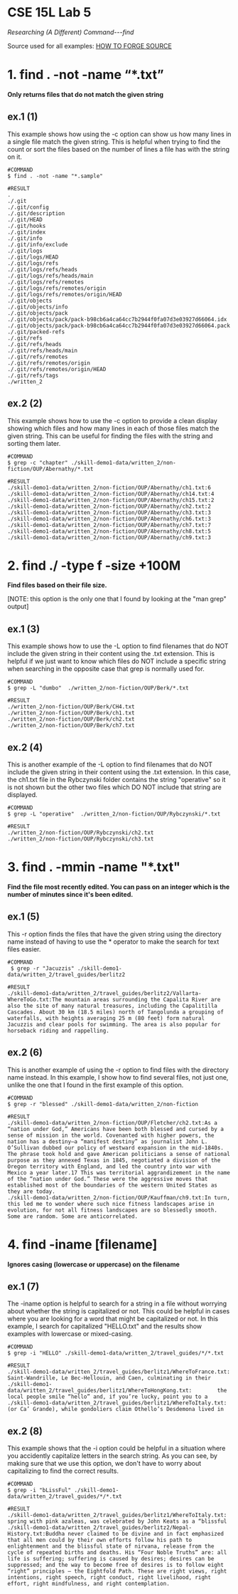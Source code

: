 # CSE 15L Lab 5

*Researching (A Different) Command---find*

Source used for all examples: [HOW TO FORGE SOURCE](https://www.howtoforge.com/tutorial/linux-find-command/)

# 1. find . -not -name “*.txt”
**Only returns files that do not match the given string**

## ex.1 (1)
This example shows how using the -c option can show us how many lines in a single file match the given string. This is helpful when trying to find the count or sort the files based on the number of lines a file has with the string on it. 
```
#COMMAND
$ find . -not -name "*.sample"

#RESULT
.
./.git
./.git/config
./.git/description
./.git/HEAD
./.git/hooks
./.git/index
./.git/info
./.git/info/exclude
./.git/logs
./.git/logs/HEAD
./.git/logs/refs
./.git/logs/refs/heads
./.git/logs/refs/heads/main
./.git/logs/refs/remotes
./.git/logs/refs/remotes/origin
./.git/logs/refs/remotes/origin/HEAD
./.git/objects
./.git/objects/info
./.git/objects/pack
./.git/objects/pack/pack-b98cb6a4ca64cc7b2944f0fa07d3e03927d66064.idx
./.git/objects/pack/pack-b98cb6a4ca64cc7b2944f0fa07d3e03927d66064.pack
./.git/packed-refs
./.git/refs
./.git/refs/heads
./.git/refs/heads/main
./.git/refs/remotes
./.git/refs/remotes/origin
./.git/refs/remotes/origin/HEAD
./.git/refs/tags
./written_2
```

## ex.2 (2)
This example shows how to use the -c option to provide a clean display showing which files and how many lines in each of those files match the given string. This can be useful for finding the files with the string and sorting them later. 
```
#COMMAND
$ grep -c "chapter" ./skill-demo1-data/written_2/non-fiction/OUP/Abernathy/*.txt

#RESULT
./skill-demo1-data/written_2/non-fiction/OUP/Abernathy/ch1.txt:6
./skill-demo1-data/written_2/non-fiction/OUP/Abernathy/ch14.txt:4
./skill-demo1-data/written_2/non-fiction/OUP/Abernathy/ch15.txt:2
./skill-demo1-data/written_2/non-fiction/OUP/Abernathy/ch2.txt:2
./skill-demo1-data/written_2/non-fiction/OUP/Abernathy/ch3.txt:3
./skill-demo1-data/written_2/non-fiction/OUP/Abernathy/ch6.txt:3
./skill-demo1-data/written_2/non-fiction/OUP/Abernathy/ch7.txt:7
./skill-demo1-data/written_2/non-fiction/OUP/Abernathy/ch8.txt:5
./skill-demo1-data/written_2/non-fiction/OUP/Abernathy/ch9.txt:3
```

# 2. find ./ -type f -size +100M
**Find files based on their file size.**

[NOTE: this option is the only one that I found by looking at the "man grep" output]

## ex.1 (3)
This example shows how to use the -L option to find filenames that do NOT include the given string in their content using the .txt extension. This is helpful if we just want to know which files do NOT include a specific string when searching in the opposite case that grep is normally used for.
```
#COMMAND
$ grep -L "dumbo"  ./written_2/non-fiction/OUP/Berk/*.txt

#RESULT
./written_2/non-fiction/OUP/Berk/CH4.txt
./written_2/non-fiction/OUP/Berk/ch1.txt
./written_2/non-fiction/OUP/Berk/ch2.txt
./written_2/non-fiction/OUP/Berk/ch7.txt
```

## ex.2 (4)
This is another example of the -L option to find filenames that do NOT include the given string in their content using the .txt extension. In this case, the ch1.txt file in the Rybczynski folder contains the string "operative" so it is not shown but the other two files which DO NOT include that string are displayed.
```
#COMMAND
$ grep -L "operative"  ./written_2/non-fiction/OUP/Rybczynski/*.txt

#RESULT
./written_2/non-fiction/OUP/Rybczynski/ch2.txt
./written_2/non-fiction/OUP/Rybczynski/ch3.txt
```

# 3. find . -mmin <MIN> -name "*.txt"
**Find the file most recently edited. You can pass on an integer <MIN> which is the number of minutes since it's been edited.**

## ex.1 (5)
This -r option finds the files that have the given string using the directory name instead of having to use the * operator to make the search for text files easier. 
```
#COMMAND
 $ grep -r "Jacuzzis" ./skill-demo1-data/written_2/travel_guides/berlitz2

#RESULT
./skill-demo1-data/written_2/travel_guides/berlitz2/Vallarta-WhereToGo.txt:The mountain areas surrounding the Capalita River are also the site of many natural treasures, including the Capalitilla Cascades. About 30 km (18.5 miles) north of Tangolunda a grouping of waterfalls, with heights averaging 25 m (80 feet) form natural Jacuzzis and clear pools for swimming. The area is also popular for horseback riding and rappelling.
```

## ex.2 (6)
This is another example of using the -r option to find files with the directory name instead. In this example, I show how to find several files, not just one, unlike the one that I found in the first example of this option. 
```
#COMMAND
$ grep -r "blessed" ./skill-demo1-data/written_2/non-fiction

#RESULT
./skill-demo1-data/written_2/non-fiction/OUP/Fletcher/ch2.txt:As a “nation under God,” Americans have been both blessed and cursed by a sense of mission in the world. Covenanted with higher powers, the nation has a destiny—a “manifest destiny” as journalist John L. O’Sullivan dubbed our policy of westward expansion in the mid-1840s. The phrase took hold and gave American politicians a sense of national purpose as they annexed Texas in 1845, negotiated a division of the Oregon territory with England, and led the country into war with Mexico a year later.17 This was territorial aggrandizement in the name of the “nation under God.” These were the aggressive moves that established most of the boundaries of the western United States as they are today.
./skill-demo1-data/written_2/non-fiction/OUP/Kauffman/ch9.txt:In turn, this led me to wonder where such nice fitness landscapes arise in evolution, for not all fitness landscapes are so blessedly smooth. Some are random. Some are anticorrelated.
```


# 4. find -iname [filename]
**Ignores casing (lowercase or uppercase) on the filename**

## ex.1 (7)
The -iname option is helpful to search for a string in a file without worrying about whether the string is capitalized or not. This could be helpful in cases where you are looking for a word that might be capitalized or not. In this example, I search for capitalized "HELLO.txt" and the results show examples with lowercase or mixed-casing. 
```
#COMMAND
$ grep -i "HELLO" ./skill-demo1-data/written_2/travel_guides/*/*.txt

#RESULT
./skill-demo1-data/written_2/travel_guides/berlitz1/WhereToFrance.txt:        Saint-Wandrille, Le Bec-Hellouin, and Caen, culminating in their
./skill-demo1-data/written_2/travel_guides/berlitz1/WhereToHongKong.txt:        the local people smile “hello” and, if you’re lucky, point you to a
./skill-demo1-data/written_2/travel_guides/berlitz1/WhereToItaly.txt:        (or Ca’ Grande), while gondoliers claim Othello’s Desdemona lived in
```

## ex.2 (8)
This example shows that the -i option could be helpful in a situation where you accidently capitalize letters in the search string. As you can see, by making sure that we use this option, we don't have to worry about capitalizing to find the correct results. 
```
#COMMAND
$ grep -i "bLissFul" ./skill-demo1-data/written_2/travel_guides/*/*.txt

#RESULT
./skill-demo1-data/written_2/travel_guides/berlitz1/WhereToItaly.txt:        spring with pink azaleas, was celebrated by John Keats as a “blissful
./skill-demo1-data/written_2/travel_guides/berlitz2/Nepal-History.txt:Buddha never claimed to be divine and in fact emphasized that all men could by their own efforts follow his path to enlightenment and the blissful state of nirvana, release from the cycle of repeated births and deaths. His “Four Noble Truths” are: all life is suffering; suffering is caused by desires; desires can be suppressed; and the way to become free of desires is to follow eight “right” principles — the Eightfold Path. These are right views, right intentions, right speech, right conduct, right livelihood, right effort, right mindfulness, and right contemplation.
```
